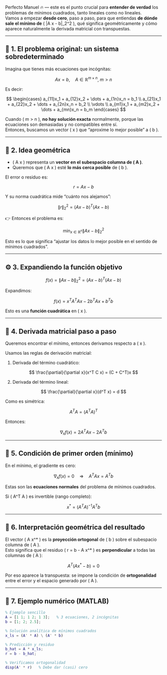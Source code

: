 Perfecto Manuel 🔥 — este es el punto crucial para **entender de verdad** los problemas de mínimos cuadrados, tanto lineales como no lineales.  
Vamos a empezar **desde cero**, paso a paso, para que entiendas **de dónde sale el mínimo de** \( \|A x - b\|_2^2 \), qué significa geométricamente y cómo aparece naturalmente la derivada matricial con transpuestas.

---

## 🧩 1. El problema original: un sistema sobredeterminado

Imagina que tienes más ecuaciones que incógnitas:

$$
A x = b, \quad A \in \mathbb{R}^{m \times n}, \; m > n
$$

Es decir:

$$
\begin{cases}
a_{11}x_1 + a_{12}x_2 + \dots + a_{1n}x_n = b_1 \\
a_{21}x_1 + a_{22}x_2 + \dots + a_{2n}x_n = b_2 \\
\vdots \\
a_{m1}x_1 + a_{m2}x_2 + \dots + a_{mn}x_n = b_m
\end{cases}
$$

Cuando \( m > n \), **no hay solución exacta** normalmente, porque las ecuaciones son demasiadas y no compatibles entre sí.  
Entonces, buscamos un vector \( x \) que “aproxime lo mejor posible” a \( b \).

---

## 🧠 2. Idea geométrica

- \( A x \) representa un **vector en el subespacio columna de \( A \)**.  
- Queremos que \( A x \) esté **lo más cerca posible** de \( b \).

El error o residuo es:

$$
r = A x - b
$$

Y su norma cuadrática mide “cuánto nos alejamos”:

$$
\|r\|_2^2 = (A x - b)^T (A x - b)
$$

👉 Entonces el problema es:

$$
\min_{x \in \mathbb{R}^n} \|A x - b\|_2^2
$$

Esto es lo que significa “ajustar los datos lo mejor posible en el sentido de mínimos cuadrados”.

---

## ⚙️ 3. Expandiendo la función objetivo

$$
f(x) = \|A x - b\|_2^2 = (A x - b)^T (A x - b)
$$

Expandimos:

$$
f(x) = x^T A^T A x - 2 b^T A x + b^T b
$$

Esto es una **función cuadrática** en \( x \).

---

## 🔧 4. Derivada matricial paso a paso

Queremos encontrar el mínimo, entonces derivamos respecto a \( x \).

Usamos las reglas de derivación matricial:

1. Derivada del término cuadrático:

$$
\frac{\partial}{\partial x}(x^T C x) = (C + C^T)x
$$

2. Derivada del término lineal:

$$
\frac{\partial}{\partial x}(d^T x) = d
$$

Como es simétrica:

$$
A^T A = (A^T A)^T
$$

Entonces:

$$
\nabla_x f(x) = 2 A^T A x - 2 A^T b
$$

---

## 🎯 5. Condición de primer orden (mínimo)

En el mínimo, el gradiente es cero:

$$
\nabla_x f(x) = 0 \quad \Rightarrow \quad A^T A x = A^T b
$$

Estas son las **ecuaciones normales** del problema de mínimos cuadrados.

Si \( A^T A \) es invertible (rango completo):

$$
x^* = (A^T A)^{-1} A^T b
$$

---

## 📐 6. Interpretación geométrica del resultado

El vector \( A x^* \) es la **proyección ortogonal** de \( b \) sobre el subespacio columna de \( A \).  
Esto significa que el residuo \( r = b - A x^* \) es **perpendicular** a todas las columnas de \( A \):

$$
A^T (A x^* - b) = 0
$$

Por eso aparece la transpuesta: se impone la condición de **ortogonalidad** entre el error y el espacio generado por \( A \).

---

## 🧮 7. Ejemplo numérico (MATLAB)

```matlab
% Ejemplo sencillo
A = [1 1; 1 2; 1 3];   % 3 ecuaciones, 2 incógnitas
b = [1; 2; 2.5];

% Solución analítica de mínimos cuadrados
x_ls = (A' * A) \ (A' * b)

% Predicción y residuo
b_hat = A * x_ls;
r = b - b_hat;

% Verificamos ortogonalidad
disp(A' * r)   % Debe dar (casi) cero
